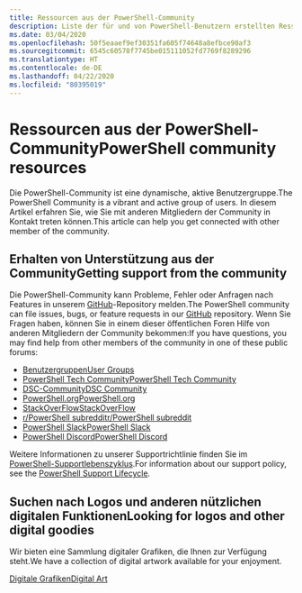 ```yaml
---
title: Ressourcen aus der PowerShell-Community
description: Liste der für und von PowerShell-Benutzern erstellten Ressourcen
ms.date: 03/04/2020
ms.openlocfilehash: 50f5eaaef9ef30351fa605f74648a8efbce90af3
ms.sourcegitcommit: 6545c60578f7745be015111052fd7769f8289296
ms.translationtype: HT
ms.contentlocale: de-DE
ms.lasthandoff: 04/22/2020
ms.locfileid: "80395019"
---
```

# <a name="powershell-community-resources"></a><span data-ttu-id="2dfc7-103">Ressourcen aus der PowerShell-Community</span><span class="sxs-lookup"><span data-stu-id="2dfc7-103">PowerShell community resources</span></span>

<span data-ttu-id="2dfc7-104">Die PowerShell-Community ist eine dynamische, aktive Benutzergruppe.</span><span class="sxs-lookup"><span data-stu-id="2dfc7-104">The PowerShell Community is a vibrant and active group of users.</span></span> <span data-ttu-id="2dfc7-105">In diesem Artikel erfahren Sie, wie Sie mit anderen Mitgliedern der Community in Kontakt treten können.</span><span class="sxs-lookup"><span data-stu-id="2dfc7-105">This article can help you get connected with other member of the community.</span></span>

## <a name="getting-support-from-the-community"></a><span data-ttu-id="2dfc7-106">Erhalten von Unterstützung aus der Community</span><span class="sxs-lookup"><span data-stu-id="2dfc7-106">Getting support from the community</span></span>

<span data-ttu-id="2dfc7-107">Die PowerShell-Community kann Probleme, Fehler oder Anfragen nach Features in unserem [GitHub](https://github.com/powershell/powershell/issues)-Repository melden.</span><span class="sxs-lookup"><span data-stu-id="2dfc7-107">The PowerShell community can file issues, bugs, or feature requests in our [GitHub](https://github.com/powershell/powershell/issues) repository.</span></span> <span data-ttu-id="2dfc7-108">Wenn Sie Fragen haben, können Sie in einem dieser öffentlichen Foren Hilfe von anderen Mitgliedern der Community bekommen:</span><span class="sxs-lookup"><span data-stu-id="2dfc7-108">If you have questions, you may find help from other members of the community in one of these public forums:</span></span>

- [<span data-ttu-id="2dfc7-109">Benutzergruppen</span><span class="sxs-lookup"><span data-stu-id="2dfc7-109">User Groups</span></span>](https://aka.ms/psusergroup)
- [<span data-ttu-id="2dfc7-110">PowerShell Tech Community</span><span class="sxs-lookup"><span data-stu-id="2dfc7-110">PowerShell Tech Community</span></span>](https://techcommunity.microsoft.com/t5/PowerShell/ct-p/WindowsPowerShell)
- [<span data-ttu-id="2dfc7-111">DSC-Community</span><span class="sxs-lookup"><span data-stu-id="2dfc7-111">DSC Community</span></span>](https://dsccommunity.org/)
- [<span data-ttu-id="2dfc7-112">PowerShell.org</span><span class="sxs-lookup"><span data-stu-id="2dfc7-112">PowerShell.org</span></span>](https://powershell.org/)
- [<span data-ttu-id="2dfc7-113">StackOverFlow</span><span class="sxs-lookup"><span data-stu-id="2dfc7-113">StackOverFlow</span></span>](https://stackoverflow.com/questions/tagged/powershell)
- [<span data-ttu-id="2dfc7-114">r/PowerShell subreddit</span><span class="sxs-lookup"><span data-stu-id="2dfc7-114">r/PowerShell subreddit</span></span>](https://www.reddit.com/r/PowerShell/)
- [<span data-ttu-id="2dfc7-115">PowerShell Slack</span><span class="sxs-lookup"><span data-stu-id="2dfc7-115">PowerShell Slack</span></span>](https://join.slack.com/t/powershell/shared_invite/enQtNjk2ODE4MTkxNTY4LWJlOTU3NzBiYWFiMjM3Mzg3M2E5OGJiNGE4YjVhODVlNWNlY2I2ZWRkNGY2NjE4MThiYTg4OWI5NjA4MDM3ZjQ)
- [<span data-ttu-id="2dfc7-116">PowerShell Discord</span><span class="sxs-lookup"><span data-stu-id="2dfc7-116">PowerShell Discord</span></span>](https://discord.gg/Ju25cw6)

<span data-ttu-id="2dfc7-117">Weitere Informationen zu unserer Supportrichtlinie finden Sie im [PowerShell-Supportlebenszyklus](/powershell/scripting/powershell-support-lifecycle).</span><span class="sxs-lookup"><span data-stu-id="2dfc7-117">For information about our support policy, see the [PowerShell Support Lifecycle](/powershell/scripting/powershell-support-lifecycle).</span></span>

## <a name="looking-for-logos-and-other-digital-goodies"></a><span data-ttu-id="2dfc7-118">Suchen nach Logos und anderen nützlichen digitalen Funktionen</span><span class="sxs-lookup"><span data-stu-id="2dfc7-118">Looking for logos and other digital goodies</span></span>

<span data-ttu-id="2dfc7-119">Wir bieten eine Sammlung digitaler Grafiken, die Ihnen zur Verfügung steht.</span><span class="sxs-lookup"><span data-stu-id="2dfc7-119">We have a collection of digital artwork available for your enjoyment.</span></span>

[<span data-ttu-id="2dfc7-120">Digitale Grafiken</span><span class="sxs-lookup"><span data-stu-id="2dfc7-120">Digital Art</span></span>](/powershell/scripting/community/digital-art)
